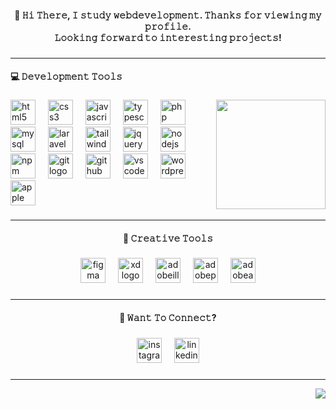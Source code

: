 <h4 align="center">👋 𝙷𝚒 𝚃𝚑𝚎𝚛𝚎, 𝙸 𝚜𝚝𝚞𝚍𝚢 𝚠𝚎𝚋𝚍𝚎𝚟𝚎𝚕𝚘𝚙𝚖𝚎𝚗𝚝. 𝚃𝚑𝚊𝚗𝚔𝚜 𝚏𝚘𝚛 𝚟𝚒𝚎𝚠𝚒𝚗𝚐 𝚖𝚢 𝚙𝚛𝚘𝚏𝚒𝚕𝚎.<br>𝙻𝚘𝚘𝚔𝚒𝚗𝚐 𝚏𝚘𝚛𝚠𝚊𝚛𝚍 𝚝𝚘 𝚒𝚗𝚝𝚎𝚛𝚎𝚜𝚝𝚒𝚗𝚐 𝚙𝚛𝚘𝚓𝚎𝚌𝚝𝚜!</h4>

###
---
<h4 align="left">💻 𝙳𝚎𝚟𝚎𝚕𝚘𝚙𝚖𝚎𝚗𝚝 𝚃𝚘𝚘𝚕𝚜</h4>

###

<img align="right" height="175" src="https://camo.githubusercontent.com/48f102d4db1c5f59483b2aa12a37ceee3752088ca8d03f54ba7c36cf48661f0b/68747470733a2f2f63646e622e61727473746174696f6e2e636f6d2f702f6173736574732f696d616765732f696d616765732f3032362f3132382f3235332f6f726967696e616c2f6c656e6e6172742d6275747a2d6964656135616e696d352e6769663f31353837393632333231"  />

###
<div align="left">
  <img src="https://skillicons.dev/icons?i=html" height="40" alt="html5 logo"  />
  <img width="12" />
  <img src="https://skillicons.dev/icons?i=css" height="40" alt="css3 logo"  />
  <img width="12" />
  <img src="https://cdn.jsdelivr.net/gh/devicons/devicon/icons/javascript/javascript-original.svg" height="40" alt="javascript logo"  />
  <img width="12" />
  <img src="https://cdn.jsdelivr.net/gh/devicons/devicon/icons/typescript/typescript-original.svg" height="40" alt="typescript logo"  />
  <img width="12" />
  <img src="https://skillicons.dev/icons?i=php" height="40" alt="php logo"  />
  <img width="12" />
  <img src="https://skillicons.dev/icons?i=mysql" height="40" alt="mysql logo"  />
  <img width="12" />
  <img src="https://skillicons.dev/icons?i=laravel" height="40" alt="laravel logo"  />
  <img width="12" />
  <img src="https://skillicons.dev/icons?i=tailwind" height="40" alt="tailwindcss logo"  />
  <img width="12" />
  <img src="https://skillicons.dev/icons?i=jquery" height="40" alt="jquery logo"  />
  <img width="12" />
  <img src="https://skillicons.dev/icons?i=nodejs" height="40" alt="nodejs logo"  />
  <img width="12" />
  <img src="https://cdn.simpleicons.org/npm/CB3837" height="40" alt="npm logo"  />
  <img width="12" />
  <img src="https://skillicons.dev/icons?i=git" height="40" alt="git logo"  />
  <img width="12" />
  <img src="https://skillicons.dev/icons?i=github" height="40" alt="github logo"  />
  <img width="12" />
  <img src="https://skillicons.dev/icons?i=vscode" height="40" alt="vscode logo"  />
  <img width="12" />
  <img src="https://skillicons.dev/icons?i=wordpress" height="40" alt="wordpress logo"  />
  <img width="12" />
  <img src="https://cdn.jsdelivr.net/gh/devicons/devicon/icons/apple/apple-original.svg" height="40" alt="apple logo"  />
</div>

###
---
<h4 align="center">🎨 𝙲𝚛𝚎𝚊𝚝𝚒𝚟𝚎 𝚃𝚘𝚘𝚕𝚜</h4>

###

<div align="center">
  <img src="https://skillicons.dev/icons?i=figma" height="40" alt="figma logo"  />
  <img width="12" />
  <img src="https://skillicons.dev/icons?i=xd" height="40" alt="xd logo"  />
  <img width="12" />
  <img src="https://skillicons.dev/icons?i=ai" height="40" alt="adobeillustrator logo"  />
  <img width="12" />
  <img src="https://skillicons.dev/icons?i=ps" height="40" alt="adobephotoshop logo"  />
  <img width="12" />
  <img src="https://skillicons.dev/icons?i=ae" height="40" alt="adobeaftereffects logo"  />
</div>

###
---
<h4 align="center">📨 𝚆𝚊𝚗𝚝 𝚃𝚘 𝙲𝚘𝚗𝚗𝚎𝚌𝚝?</h4>

###

<div align="center">
  <img src="https://img.shields.io/badge/Instagram-E4405F?logo=instagram&logoColor=white&style=for-the-badge" height="40" alt="instagram logo"  />
  <img width="12" />
  <img src="https://img.shields.io/badge/LinkedIn-0A66C2?logo=linkedin&logoColor=white&style=for-the-badge" height="40" alt="linkedin logo"  />
</div>

###
---
<div align="right">
  <img src="https://github-readme-activity-graph.vercel.app/graph?username=psiddighi&theme=github-dark" />
</div>


###
